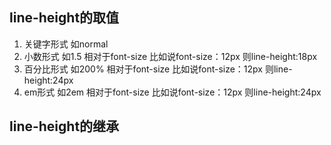 ## line-height的取值
1. 关键字形式 如normal
2. 小数形式 如1.5  相对于font-size 比如说font-size：12px 则line-height:18px
3. 百分比形式 如200% 相对于font-size 比如说font-size：12px 则line-height:24px
4. em形式 如2em 相对于font-size 比如说font-size：12px 则line-height:24px
## line-height的继承
```html
    
```


